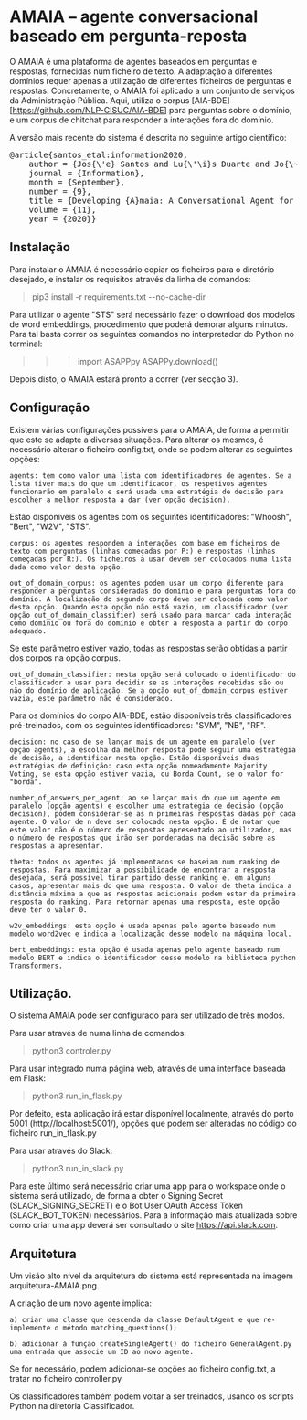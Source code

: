 # AMAIA – agente conversacional baseado em pergunta-reposta

O AMAIA é uma plataforma de agentes baseados em perguntas e respostas, fornecidas num ficheiro de texto.
A adaptação a diferentes domínios requer apenas a utilização de diferentes ficheiros de perguntas e respostas. 
Concretamente, o AMAIA foi aplicado a um conjunto de serviços da Administração Pública.
Aqui, utiliza o corpus [AIA-BDE][https://github.com/NLP-CISUC/AIA-BDE] para perguntas sobre o domínio, e um corpus de chitchat para responder a interações fora do domínio.

A versão mais recente do sistema é descrita no seguinte artigo científico:
<pre>
@article{santos_etal:information2020,
	author = {Jos{\'e} Santos and Lu{\'\i}s Duarte and Jo{\~a}o Ferreira and Ana Alves and Hugo {Gon{\c c}alo~Oliveira}},
	journal = {Information},
	month = {September},
	number = {9},
	title = {Developing {A}maia: A Conversational Agent for Helping {P}ortuguese Entrepreneurs -- {A}n Extensive Exploration of Question-Matching Approaches for {P}ortuguese},
	volume = {11},
	year = {2020}}
</pre>

##	Instalação
Para instalar o AMAIA é necessário copiar os ficheiros para o diretório desejado, e instalar os requisitos através da linha de comandos:

> pip3 install -r requirements.txt --no-cache-dir

Para utilizar o agente "STS" será necessário fazer o download dos modelos de word embeddings, procedimento que poderá demorar alguns minutos. Para tal basta correr os seguintes comandos no interpretador do Python no terminal:

>>> import ASAPPpy
>>> ASAPPy.download()

Depois disto, o AMAIA estará pronto a correr (ver secção 3).

## Configuração

Existem várias configurações possíveis para o AMAIA, de forma a permitir que este se adapte a diversas situações. Para alterar os mesmos, é necessário alterar o ficheiro config.txt, onde se podem alterar as seguintes opções:

	agents: tem como valor uma lista com identificadores de agentes. Se a lista tiver mais do que um identificador, os respetivos agentes funcionarão em paralelo e será usada uma estratégia de decisão para escolher a melhor resposta a dar (ver opção decision).
Estão disponíveis os agentes com os seguintes identificadores: "Whoosh", "Bert", "W2V", "STS".

	corpus: os agentes respondem a interações com base em ficheiros de texto com perguntas (linhas começadas por P:) e respostas (linhas começadas por R:). Os ficheiros a usar devem ser colocados numa lista dada como valor desta opção.

	out_of_domain_corpus: os agentes podem usar um corpo diferente para responder a perguntas consideradas do domínio e para perguntas fora do domínio. A localização do segundo corpo deve ser colocada como valor desta opção. Quando esta opção não está vazio, um classificador (ver opção out_of_domain_classifier) será usado para marcar cada interação como domínio ou fora do domínio e obter a resposta a partir do corpo adequado.
Se este parâmetro estiver vazio, todas as respostas serão obtidas a partir dos corpos na opção corpus.

	out_of_domain_classifier: nesta opção será colocado o identificador do classificador a usar para decidir se as interações recebidas são ou não do domínio de aplicação. Se a opção out_of_domain_corpus estiver vazia, este parâmetro não é considerado.
Para os domínios do corpo AIA-BDE, estão disponíveis três classificadores pré-treinados, com os seguintes identificadores: "SVM", "NB", "RF".

	decision: no caso de se lançar mais de um agente em paralelo (ver opção agents), a escolha da melhor resposta pode seguir uma estratégia de decisão, a identificar nesta opção. Estão disponíveis duas estratégias de definição: caso esta opção nomeadamente Majority Voting, se esta opção estiver vazia, ou Borda Count, se o valor for "borda".

	number_of_answers_per_agent: ao se lançar mais do que um agente em paralelo (opção agents) e escolher uma estratégia de decisão (opção decision), podem considerar-se as n primeiras respostas dadas por cada agente. O valor de n deve ser colocado nesta opção. É de notar que este valor não é o número de respostas apresentado ao utilizador, mas o número de respostas que irão ser ponderadas na decisão sobre as respostas a apresentar.

	theta: todos os agentes já implementados se baseiam num ranking de respostas. Para maximizar a possibilidade de encontrar a resposta desejada, será possível tirar partido desse ranking e, em alguns casos, apresentar mais do que uma resposta. O valor de theta indica a distância máxima a que as respostas adicionais podem estar da primeira resposta do ranking. Para retornar apenas uma resposta, este opção deve ter o valor 0.

	w2v_embeddings: esta opção é usada apenas pelo agente baseado num modelo word2vec e indica a localização desse modelo na máquina local.
	
	bert_embeddings: esta opção é usada apenas pelo agente baseado num modelo BERT e indica o identificador desse modelo na biblioteca python Transformers.
	

## Utilização. 

O sistema AMAIA pode ser configurado para ser utilizado de três modos.

Para usar através de numa linha de comandos:

> python3 controler.py

Para usar integrado numa página web, através de uma interface baseada em Flask:

> python3 run_in_flask.py

Por defeito, esta aplicação irá estar disponível localmente, através do porto 5001 (http://localhost:5001/), opções que podem ser alteradas no código do ficheiro run_in_flask.py

Para usar através do Slack:

> python3 run_in_slack.py

Para este último será necessário criar uma app para o workspace onde o sistema será utilizado, de forma a obter o Signing Secret (SLACK_SIGNING_SECRET) e o Bot User OAuth Access Token (SLACK_BOT_TOKEN) necessários. Para a informação mais atualizada sobre como criar uma app deverá ser consultado o site https://api.slack.com.


## Arquitetura

Um visão alto nível da arquitetura do sistema está representada na imagem arquitetura-AMAIA.png.

A criação de um novo agente implica:
    
    a) criar uma classe que descenda da classe DefaultAgent e que re-implemente o método matching_questions();
    
    b) adicionar à função createSingleAgent() do ficheiro GeneralAgent.py uma entrada que associe um ID ao novo agente.

Se for necessário, podem adicionar-se opções ao ficheiro config.txt, a tratar no ficheiro controller.py

Os classificadores também podem voltar a ser treinados, usando os scripts Python na diretoria Classificador.